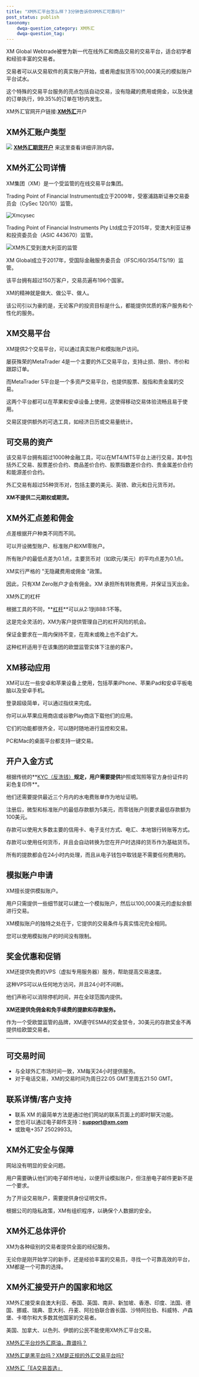 ```yaml
---
title: "XM外汇平台怎么样？3分钟告诉你XM外汇可靠吗?"
post_status: publish
taxonomy:
    dwqa-question_category: XM外汇
    dwqa-question_tag:
---
```


XM Global Webtrade被誉为新一代在线外汇和商品交易的交易平台，适合初学者和经验丰富的交易者。

交易者可以从交易软件的真实账户开始，或者用虚拟货币100,000美元的模拟账户平台试水。

这个特殊的交易平台服务的亮点包括自动交易，没有隐藏的费用或佣金，以及快速的订单执行，99.35%的订单在1秒内发生。

XM外汇官网开户链接:[**XM外汇**](https://we.laowei8.com/go/xmchina "XM外汇")开户

## XM外汇账户类型

![](https://we.laowei8.com/wp-content/uploads/2020/05/5276ffbf8e7c381c1370851bd1726b29-1.jpg) **[XM外汇期货开户](https://we.laowei8.com/product/xm-review)** 来这里查看详细评测内容。

## XM外汇公司详情

XM集团（XM）是一个受监管的在线交易平台集团。

Trading Point of Financial Instruments成立于2009年，受塞浦路斯证券交易委员会（CySec 120/10）监管。

![Xmcysec](https://cdn.fendou.la/welaowei8/2020/05/xmcysec.jpg)

Trading Point of Financial Instruments Pty Ltd成立于2015年，受澳大利亚证券和投资委员会（ASIC 443670）监管。

![XM外汇受到澳大利亚的监管](https://cdn.fendou.la/welaowei8/2020/05/xmasic.jpg)

XM Global成立于2017年，受国际金融服务委员会（IFSC/60/354/TS/19）监管。

该平台拥有超过150万客户，交易员遍布196个国家。

XM的精神就是做大、做公平、做人。

该公司引以为豪的是，无论客户的投资目标是什么，都能提供优质的客户服务和个性化的服务。

## XM交易平台

XM提供2个交易平台，可以通过真实账户和模拟账户访问。

屡获殊荣的MetaTrader 4是一个主要的外汇交易平台，支持止损、限价、市价和跟踪订单。

而MetaTrader 5平台是一个多资产交易平台，也提供股票、股指和贵金属的交易。

这两个平台都可以在苹果和安卓设备上使用，这使得移动交易体验流畅且易于使用。

交易区提供额外的可选工具，如经济日历或交易量统计。

## 可交易的资产

该交易平台拥有超过1000种金融工具，可以在MT4/MT5平台上进行交易，其中包括外汇交易、股票差价合约、商品差价合约、股票指数差价合约、贵金属差价合约和能源差价合约。

外汇交易有超过55种货币对，包括主要的美元、英镑、欧元和日元货币对。

**XM不提供二元期权或期货。**

## XM外汇点差和佣金

点差根据开户种类不同而不同。

可以开设微型账户、标准账户和XM零账户。

所有账户的最低点差为0.1点，主要货币对（如欧元/美元）的平均点差为0.1点。

XM实行严格的 "无隐藏费用或佣金 "政策。

因此，只有XM Zero账户才会有佣金。XM 承担所有转账费用，并保证当天出金。

XM外汇的杠杆

根据工具的不同，**[杠杆](https://baike.baidu.com/item/%E6%9D%A0%E6%9D%86/13854304)**可以从2:1到888:1不等。

这是完全灵活的，XM为客户提供管理自己的杠杆风险的机会。

保证金要求在一周内保持不变，在周末或晚上也不会扩大。

这种杠杆适用于在该集团的欧盟监管实体下注册的客户。

## XM移动应用

XM可以在一些安卓和苹果设备上使用，包括苹果iPhone、苹果iPad和安卓平板电脑以及安卓手机。

登录超级简单，可以通过指纹来完成。

你可以从苹果应用商店或谷歌Play商店下载他们的应用。

它们的功能都很齐全，可以随时随地进行监控和交易。

PC和Mac的桌面平台都支持一键交易。

## 开户入金方式

根据传统的**[KYC（反](https://baike.baidu.com/item/KYC/18818585)[洗钱](https://baike.baidu.com/item/%E6%B4%97%E9%92%B1/6399)[）](https://baike.baidu.com/item/KYC/18818585)**规定，用户需要提供**护照或驾照等官方身份证件的彩色复印件**。

他们还需要提供最近三个月内的水电费账单作为地址证明。

注册后，微型和标准账户的最低存款额为5美元，而零钱账户则要求最低存款额为100美元。

存款可以使用大多数主要的信用卡、电子支付方式、电汇、本地银行转账等方式。

存款可以使用任何货币，并且会自动转换为您在开户时选择的货币作为基础货币。

所有的提款都会在24小时内处理，而且从电子钱包中取钱是不需要任何费用的。

## 模拟账户申请

XM擅长提供模拟账户。

用户只需提供一些细节就可以建立一个模拟账户，然后以100,000美元的虚拟余额进行交易。

XM模拟账户的独特之处在于，它提供的交易条件与真实情况完全相同。

您可以使用模拟账户的时间没有限制。

## 奖金优惠和促销

XM还提供免费的VPS（虚拟专用服务器）服务，帮助提高交易速度。

这种VPS可以从任何地方访问，并且24小时不间断。

他们声称可以消除停机时间，并在全球范围内提供。

**XM还提供免佣金和免手续费的提款和存款服务。**

作为一个受欧盟监管的品牌，XM遵守ESMA的奖金禁令，30美元的存款奖金不再提供给欧盟交易者。

* * *

## 可交易时间

- 与全球外汇市场时间一致，XM每天24小时提供服务。
- 对于电话交易，XM的交易时间为周日22:05 GMT至周五21:50 GMT。

## 联系详情/客户支持

- 联系 XM 的最简单方法是通过他们网站的联系页面上的即时聊天功能。
- 您也可以通过电子邮件支持：**support@xm.com**
- 或致电+357 25029933。

## XM外汇安全与保障

网站没有明显的安全问题。

用户需要确认他们的电子邮件地址，以便开设模拟账户，但注册电子邮件更新不是一个要求。

为了开设交易账户，需要提供身份证明文件。

根据公司的隐私政策，XM有组织程序，以确保个人数据的安全。

## XM外汇总体评价

XM为各种级别的交易者提供全面的经纪服务。

无论你是刚开始学习的新手，还是经验丰富的交易员，寻找一个可靠高效的平台，XM都是一个可靠的选择。

## XM外汇接受开户的国家和地区

XM外汇接受来自澳大利亚、泰国、英国、南非、新加坡、香港、印度、法国、德国、挪威、瑞典、意大利、丹麦、阿拉伯联合酋长国、沙特阿拉伯、科威特、卢森堡、卡塔尔和大多数其他国家的交易者。

美国、加拿大、以色列、伊朗的公民不能使用XM外汇平台交易。

[XM外汇平台炒外汇原油，靠谱吗？](https://we.laowei8.com/question/xm-forex-trading)

[XM外汇是黑平台吗？XM是正规的外汇交易平台吗?](https://we.laowei8.com/question/xm-black-platform)

[XM外汇「EA交易首选」](https://we.laowei8.com/product/xm-review)

